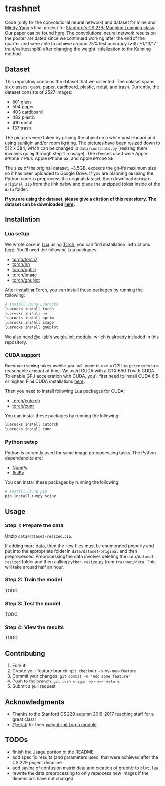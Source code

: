 # trashnet
Code (only for the convolutional neural network) and dataset for mine and [Mindy Yang](http://github.com/yangmindy4)'s final project for [Stanford's CS 229: Machine Learning class](http://cs229.stanford.edu). Our paper can be found [here](http://cs229.stanford.edu/proj2016/poster/ThungYang-ClassificationOfTrashForRecyclabilityStatus-poster.pdf). The convolutional neural network results on the poster are dated since we continued working after the end of the quarter and  were able to achieve around 75% test accuracy (with 70/13/17 train/val/test split) after changing the weight initialization to the Kaiming method.

## Dataset
This repository contains the dataset that we collected. The dataset spans six classes: glass, paper, cardboard, plastic, metal, and trash. Currently, the dataset consists of 2527 images:
- 501 glass
- 594 paper
- 403 cardboard
- 482 plastic
- 410 metal
- 137 trash

The pictures were taken by placing the object on a white posterboard and using sunlight and/or room lighting. The pictures have been resized down to 512 x 384, which can be changed in `data/constants.py` (resizing them involves going through step 1 in usage). The devices used were Apple iPhone 7 Plus, Apple iPhone 5S, and Apple iPhone SE.

The size of the original dataset, ~3.5GB, exceeds the git-lfs maximum size so it has been uploaded to Google Drive. If you are planning on using the Python code to preprocess the original dataset, then download `dataset-original.zip` from the link below and place the unzipped folder inside of the `data` folder.

**If you are using the dataset, please give a citation of this repository. The dataset can be downloaded [here](http://drive.google.com/drive/folders/0B3P9oO5A3RvSUW9qTG11Ul83TEE).**

## Installation
### Lua setup
We wrote code in [Lua](http://lua.org) using [Torch](http://torch.ch); you can find installation instructions
[here](http://torch.ch/docs/getting-started.html). You'll need the following Lua packages:

- [torch/torch7](http://github.com/torch/torch7)
- [torch/nn](http://github.com/torch/nn)
- [torch/optim](http://github.com/torch/optim)
- [torch/image](http://github.com/torch/image)
- [torch/gnuplot](http://github.com/torch/gnuplot)

After installing Torch, you can install these packages by running the following:

```bash
# Install using Luarocks
luarocks install torch
luarocks install nn
luarocks install optim
luarocks install image
luarocks install gnuplot
```

We also need [@e-lab](http://github.com/e-lab)'s [weight-init module](http://github.com/e-lab/torch-toolbox/blob/master/Weight-init/weight-init.lua), which is already included in this repository.

### CUDA support
Because training takes awhile, you will want to use a GPU to get results in a reasonable amount of time. We used CUDA with a GTX 650 Ti with CUDA. To enable GPU acceleration with CUDA, you'll first need to install CUDA 6.5 or higher. Find CUDA installations [here](http://developer.nvidia.com/cuda-downloads).

Then you need to install following Lua packages for CUDA:
- [torch/cutorch](http://github.com/torch/cutorch)
- [torch/cunn](http://github.com/torch/cunn)

You can install these packages by running the following:

```bash
luarocks install cutorch
luarocks install cunn
```

### Python setup
Python is currently used for some image preprocessing tasks. The Python dependencies are:
- [NumPy](http://numpy.org)
- [SciPy](http://scipy.org)

You can install these packages by running the following:

```bash
# Install using pip
pip install numpy scipy
```

## Usage

### Step 1: Prepare the data
Unzip `data/dataset-resized.zip`.

If adding more data, then the new files must be enumerated properly and put into the appropriate folder in `data/dataset-original` and then preprocessed. Preprocessing the data involves deleting the `data/dataset-resized` folder and then calling `python resize.py` from `trashnet/data`. This will take around half an hour.

### Step 2: Train the model
TODO

### Step 3: Test the model
TODO

### Step 4: View the results
TODO

## Contributing
1. Fork it!
2. Create your feature branch: `git checkout -b my-new-feature`
3. Commit your changes: `git commit -m 'Add some feature'`
4. Push to the branch: `git push origin my-new-feature`
5. Submit a pull request

## Acknowledgments
- Thanks to the Stanford CS 229 autumn 2016-2017 teaching staff for a great class!
- [@e-lab](http://github.com/e-lab) for their [weight-init Torch module](http://github.com/e-lab/torch-toolbox/blob/master/Weight-init/weight-init.lua)

## TODOs
- finish the Usage portion of the README
- add specific results (and parameters used) that were achieved after the CS 229 project deadline
- add saving of confusion matrix data and creation of graphic to `plot.lua`
- rewrite the data preprocessing to only reprocess new images if the dimensions have not changed
